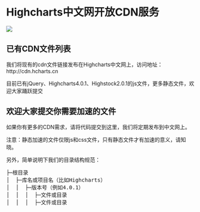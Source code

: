 

<h1>Highcharts中文网开放CDN服务</h1>
<a href="http://cdn.hcharts.cn"><img src="http://static.hcharts.cn/images/cdn.png"></a>

<h2>已有CDN文件列表</h2>

<p>我们将现有的cdn文件链接发布在Highcharts中文网上，访问地址：http://cdn.hcharts.cn</p>

<p>目前已有jQuery、Highcharts4.0.1、Highstock2.0.1的js文件，更多静态文件，欢迎大家踊跃提交<p>

<h2>欢迎大家提交你需要加速的文件</h2>

如果你有更多的CDN需求，请将代码提交到这里，我们将定期发布到中文网上。

注意：静态加速的文件仅限js和css文件，只有静态文件才有加速的意义，请知晓。

另外，简单说明下我们的目录结构规范：

<pre>
├─根目录
│  ├─库名或项目名（比如Highcharts）
│  │  ├─版本号（例如4.0.1）
│  │  │  ├─文件或目录
│  │  │  ├─文件或目录
</pre>
